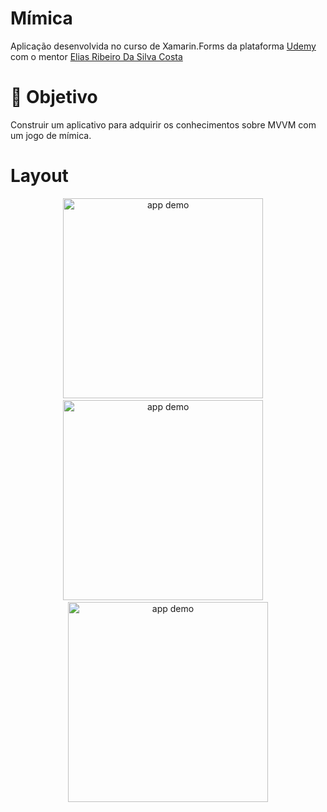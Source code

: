 # Mímica
Aplicação desenvolvida no curso de Xamarin.Forms da plataforma [Udemy]() com o mentor [Elias Ribeiro Da Silva Costa](https://www.facebook.com/elias.rs.costa)

# :dart: Objetivo
Construir um aplicativo para adquirir os conhecimentos sobre MVVM com um jogo de mímica.

# Layout
<p align="center">
<img alt="app demo" src="https://user-images.githubusercontent.com/62665967/80992561-17509780-8e10-11ea-9f7e-7f68b890f4d4.png" width="320" heigth ="640"/> &nbsp;&nbsp;&nbsp;
<img alt="app demo" src="https://user-images.githubusercontent.com/62665967/80992566-1881c480-8e10-11ea-844c-822f364617e6.png" width="320" heigth ="640"/> &nbsp;&nbsp;&nbsp;
<img alt="app demo" src="https://user-images.githubusercontent.com/62665967/80992563-1881c480-8e10-11ea-84f5-c22419aba657.png" width="320" heigth ="640"/>
</p>
